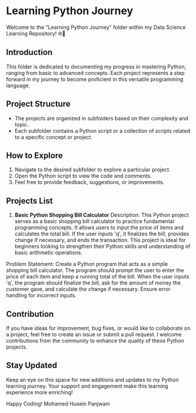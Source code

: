 # Learning Python Journey

Welcome to the "Learning Python Journey" folder within my Data Science Learning Repository! 🌐🐍

## Introduction
This folder is dedicated to documenting my progress in mastering Python, ranging from basic to advanced concepts. Each project represents a step forward in my journey to become proficient in this versatile programming language.

## Project Structure
- The projects are organized in subfolders based on their complexity and topic.
- Each subfolder contains a Python script or a collection of scripts related to a specific concept or project.

## How to Explore
1. Navigate to the desired subfolder to explore a particular project.
2. Open the Python script to view the code and comments.
3. Feel free to provide feedback, suggestions, or improvements.

## Projects List
1. **Basic Python Shopping Bill Calculator**
   Description:
This Python project serves as a basic shopping bill calculator to practice fundamental programming concepts.
It allows users to input the price of items and calculates the total bill.
If the user inputs 'q', it finalizes the bill, provides change if necessary, and ends the transaction.
 This project is ideal for beginners looking to strengthen their Python skills and understanding of basic arithmetic operations.

Problem Statement:
Create a Python program that acts as a simple shopping bill calculator. 
The program should prompt the user to enter the price of each item and keep a running total of the bill.
When the user inputs 'q', the program should finalize the bill, ask for the amount of money the customer gave, and calculate the change if necessary. 
Ensure error handling for incorrect inputs.


## Contribution
If you have ideas for improvement, bug fixes, or would like to collaborate on a project, feel free to create an issue or submit a pull request. I welcome contributions from the community to enhance the quality of these Python projects.

## Stay Updated
Keep an eye on this space for new additions and updates to my Python learning journey. Your support and engagement make this learning experience more enriching!

Happy Coding!
Mohamed Husein Panjwani
